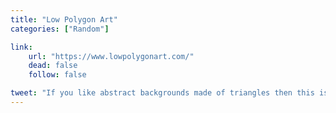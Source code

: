 ```yaml
---
title: "Low Polygon Art"
categories: ["Random"]

link:
    url: "https://www.lowpolygonart.com/"
    dead: false
    follow: false

tweet: "If you like abstract backgrounds made of triangles then this is for you"
---
```

